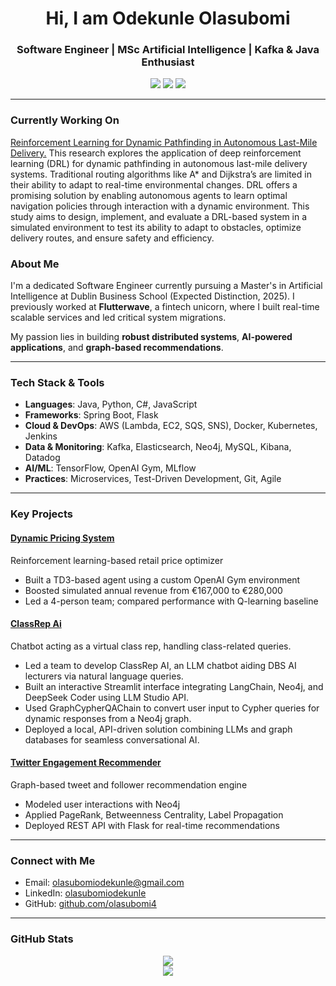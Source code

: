 <h1 align="center">Hi, I am Odekunle Olasubomi</h1>
<h3 align="center">Software Engineer | MSc Artificial Intelligence | Kafka & Java Enthusiast</h3>

<p align="center">
  <a href="https://github.com/olasubomi4"><img src="https://img.shields.io/github/followers/olasubomi4?label=GitHub&style=social" /></a>
  <a href="https://www.linkedin.com/in/olasubomi-odekunle-582844110/"><img src="https://img.shields.io/badge/LinkedIn-olasubomiodekunle-blue?style=flat-square&logo=linkedin" /></a>
  <a href="https://leetcode.com/u/olasubomi1/"><img src="https://img.shields.io/badge/LeetCode-olasubomi1-orange?style=flat-square&logo=leetcode" /></a>
</p>

---
### Currently Working On
<a href="https://github.com/olasubomi4/Autonomous_last_mile_delivery_DRL"> Reinforcement Learning for Dynamic Pathfinding in Autonomous Last-Mile Delivery.</a>
This research explores the application of deep reinforcement learning (DRL) for dynamic pathfinding in autonomous last-mile delivery systems. Traditional routing algorithms like A* and Dijkstra’s are limited in their ability to adapt to real-time environmental changes. DRL offers a promising solution by enabling autonomous agents to learn optimal navigation policies through interaction with a dynamic environment. This study aims to design, implement, and evaluate a DRL-based system in a simulated environment to test its ability to adapt to obstacles, optimize delivery routes, and ensure safety and efficiency.
  

###  About Me

I'm a dedicated Software Engineer currently pursuing a Master's in Artificial Intelligence at Dublin Business School (Expected Distinction, 2025). I previously worked at **Flutterwave**, a fintech unicorn, where I built real-time scalable services and led critical system migrations.

My passion lies in building **robust distributed systems**, **AI-powered applications**, and **graph-based recommendations**.

---

###  Tech Stack & Tools

- **Languages**: Java, Python, C#, JavaScript  
- **Frameworks**: Spring Boot, Flask  
- **Cloud & DevOps**: AWS (Lambda, EC2, SQS, SNS), Docker, Kubernetes, Jenkins  
- **Data & Monitoring**: Kafka, Elasticsearch, Neo4j, MySQL, Kibana, Datadog  
- **AI/ML**: TensorFlow, OpenAI Gym, MLflow  
- **Practices**: Microservices, Test-Driven Development, Git, Agile

---

###  Key Projects

####  [Dynamic Pricing System](https://github.com/somtee99/dynamic_pricing)
Reinforcement learning-based retail price optimizer  
- Built a TD3-based agent using a custom OpenAI Gym environment  
- Boosted simulated annual revenue from €167,000 to €280,000  
- Led a 4-person team; compared performance with Q-learning baseline

####  [ClassRep Ai](https://github.com/olasubomi4/StudentGenAIChatBot)
Chatbot acting as a virtual class rep, handling class-related queries.
- Led a team to develop ClassRep AI, an LLM chatbot aiding DBS AI lecturers via natural language queries.
- Built an interactive Streamlit interface integrating LangChain, Neo4j, and DeepSeek Coder using LLM Studio API.
- Used GraphCypherQAChain to convert user input to Cypher queries for dynamic responses from a Neo4j graph.
- Deployed a local, API-driven solution combining LLMs and graph databases for seamless conversational AI.

####  [Twitter Engagement Recommender](https://github.com/olasubomi4/neo4jTwitter)
Graph-based tweet and follower recommendation engine  
- Modeled user interactions with Neo4j  
- Applied PageRank, Betweenness Centrality, Label Propagation  
- Deployed REST API with Flask for real-time recommendations


---

###  Connect with Me

- Email: olasubomiodekunle@gmail.com  
- LinkedIn: [olasubomiodekunle](https://www.linkedin.com/in/olasubomi-odekunle-582844110/)  
- GitHub: [github.com/olasubomi4](https://github.com/olasubomi4)

---

###  GitHub Stats

<p align="center">
  <img src="https://github-readme-stats.vercel.app/api?username=olasubomi4&show_icons=true&theme=tokyonight" />
  <br/>
  <img src="https://github-readme-stats.vercel.app/api/top-langs/?username=olasubomi4&layout=compact&theme=tokyonight" />
</p>
